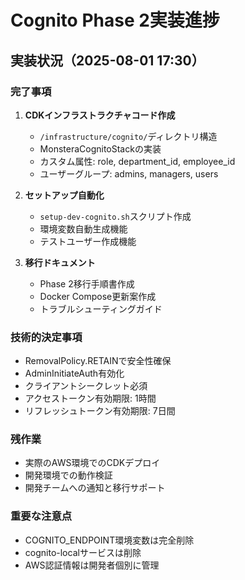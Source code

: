 # Cognito Phase 2実装進捗

## 実装状況（2025-08-01 17:30）

### 完了事項
1. **CDKインフラストラクチャコード作成**
   - `/infrastructure/cognito/`ディレクトリ構造
   - MonsteraCognitoStackの実装
   - カスタム属性: role, department_id, employee_id
   - ユーザーグループ: admins, managers, users

2. **セットアップ自動化**
   - `setup-dev-cognito.sh`スクリプト作成
   - 環境変数自動生成機能
   - テストユーザー作成機能

3. **移行ドキュメント**
   - Phase 2移行手順書作成
   - Docker Compose更新案作成
   - トラブルシューティングガイド

### 技術的決定事項
- RemovalPolicy.RETAINで安全性確保
- AdminInitiateAuth有効化
- クライアントシークレット必須
- アクセストークン有効期限: 1時間
- リフレッシュトークン有効期限: 7日間

### 残作業
- 実際のAWS環境でのCDKデプロイ
- 開発環境での動作検証
- 開発チームへの通知と移行サポート

### 重要な注意点
- COGNITO_ENDPOINT環境変数は完全削除
- cognito-localサービスは削除
- AWS認証情報は開発者個別に管理